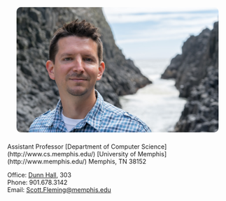 <div style="max-width: 500px; margin: 0 1.5em 1.5em 1.5em; float: right;"><img src="./scott-oregon-2016.png" alt="Scott (Oregon, 2016)" style="border-radius: 10px"></div>
<div style="min-width: 250px; display: table"></div>
Assistant Professor  
[Department of Computer Science](http://www.cs.memphis.edu/)  
[University of Memphis](http://www.memphis.edu/)  
Memphis, TN 38152

Office: [Dunn Hall](http://map.memphis.edu/bldg.php?Building_Id=25), 303  
Phone: 901.678.3142  
Email: [Scott.Fleming@memphis.edu](mailto:Scott.Fleming@memphis.edu)

